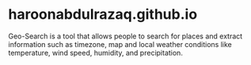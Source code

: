 # haroonabdulrazaq.github.io
Geo-Search is a tool that allows people to search for places and extract information such as timezone, map and local weather conditions like temperature, wind speed, humidity, and precipitation.
